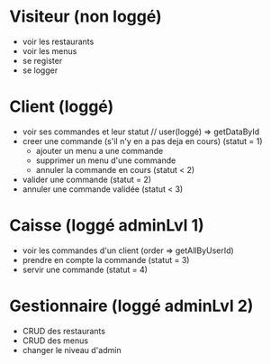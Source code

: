 # Visiteur (non loggé)
* voir les restaurants
* voir les menus
* se register
* se logger

# Client (loggé)
* voir ses commandes et leur statut    // user(loggé) => getDataById
* creer une commande (s'il n'y en a pas deja en cours) (statut = 1)
    * ajouter un menu a une commande
    * supprimer un menu d'une commande
    * annuler la commande en cours (statut < 2)
* valider une commande (statut = 2)
* annuler une commande validée (statut < 3)

# Caisse (loggé adminLvl 1)
* voir les commandes d'un client (order => getAllByUserId)
* prendre en compte la commande (statut = 3)
* servir une commande (statut = 4)

# Gestionnaire (loggé adminLvl 2)
* CRUD des restaurants
* CRUD des menus
* changer le niveau d'admin
